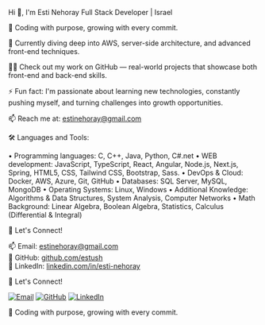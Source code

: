 Hi 👋, I'm Esti Nehoray
Full Stack Developer | Israel

🎯 Coding with purpose, growing with every commit.

🌱 Currently diving deep into AWS, server-side architecture, and advanced front-end techniques.

👨‍💻 Check out my work on GitHub — real-world projects that showcase both front-end and back-end skills.

⚡ Fun fact: I'm passionate about learning new technologies, constantly pushing myself, and turning challenges into growth opportunities.

📫 Reach me at: estinehoray@gmail.com


🛠️ Languages and Tools:

• Programming languages: 
C, C++, Java, Python, C#.net
• WEB development: JavaScript, TypeScript, React, Angular, Node.js, Next.js, Spring, HTML5, CSS, Tailwind CSS, Bootstrap, Sass.
• DevOps & Cloud: Docker, AWS, Azure, Git, GitHub
• Databases: SQL Server, MySQL, MongoDB
• Operating Systems: Linux, Windows
• Additional  Knowledge: Algorithms & Data Structures, System Analysis, Computer Networks
• Math Background: Linear Algebra, Boolean Algebra, Statistics, Calculus (Differential & Integral)

🤝 Let's Connect!

📫 Email: [estinehoray@gmail.com](mailto:estinehoray@gmail.com)  
🐙 GitHub: [github.com/estush](https://github.com/estush)  
🔗 LinkedIn: [linkedin.com/in/esti-nehoray](https://www.linkedin.com/in/esti-nehoray/)

🤝 Let's Connect!

[![Email](https://img.shields.io/badge/Email-estinehoray@gmail.com-red?style=flat-square&logo=gmail)](mailto:estinehoray@gmail.com)
[![GitHub](https://img.shields.io/badge/GitHub-estush-181717?style=flat-square&logo=github)](https://github.com/estush)
[![LinkedIn](https://img.shields.io/badge/LinkedIn-Esti%20Nehoray-0077B5?style=flat-square&logo=linkedin)](https://www.linkedin.com/in/esti-nehoray/)

🎯 Coding with purpose, growing with every commit.
